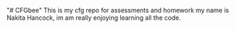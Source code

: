 "# CFGbee" 
This is my cfg repo for assessments and homework
my name is Nakita Hancock, im am really enjoying learning all the code.
